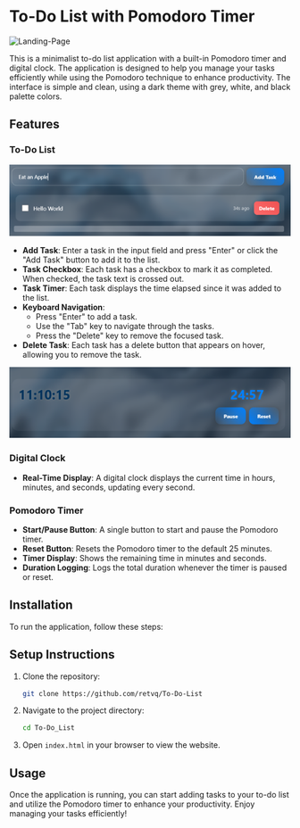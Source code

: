# To-Do List with Pomodoro Timer


![Landing-Page](https://github.com/retvq/To-Do-List/blob/b1da00b8ca970529a1ea68f10fb6c99717cec0a9/sample/main.gif?raw=true)

This is a minimalist to-do list application with a built-in Pomodoro timer and digital clock. The application is designed to help you manage your tasks efficiently while using the Pomodoro technique to enhance productivity. The interface is simple and clean, using a dark theme with grey, white, and black palette colors.

## Features

### To-Do List
![Task-Page](https://github.com/retvq/To-Do-List/blob/b1da00b8ca970529a1ea68f10fb6c99717cec0a9/sample/task.png?raw=true)
- **Add Task**: Enter a task in the input field and press "Enter" or click the "Add Task" button to add it to the list.
- **Task Checkbox**: Each task has a checkbox to mark it as completed. When checked, the task text is crossed out.
- **Task Timer**: Each task displays the time elapsed since it was added to the list.
- **Keyboard Navigation**: 
  - Press "Enter" to add a task.
  - Use the "Tab" key to navigate through the tasks.
  - Press the "Delete" key to remove the focused task.
- **Delete Task**: Each task has a delete button that appears on hover, allowing you to remove the task.

![Time-Page](https://github.com/retvq/To-Do-List/blob/b1da00b8ca970529a1ea68f10fb6c99717cec0a9/sample/time.png?raw=true)
### Digital Clock
- **Real-Time Display**: A digital clock displays the current time in hours, minutes, and seconds, updating every second.

### Pomodoro Timer
- **Start/Pause Button**: A single button to start and pause the Pomodoro timer.
- **Reset Button**: Resets the Pomodoro timer to the default 25 minutes.
- **Timer Display**: Shows the remaining time in minutes and seconds.
- **Duration Logging**: Logs the total duration whenever the timer is paused or reset.

## Installation

To run the application, follow these steps:

## Setup Instructions

1. Clone the repository:
   ```bash
   git clone https://github.com/retvq/To-Do-List
   ```
2. Navigate to the project directory:
   ```bash
   cd To-Do_List
   ```
3. Open `index.html` in your browser to view the website.


## Usage

Once the application is running, you can start adding tasks to your to-do list and utilize the Pomodoro timer to enhance your productivity. Enjoy managing your tasks efficiently!
